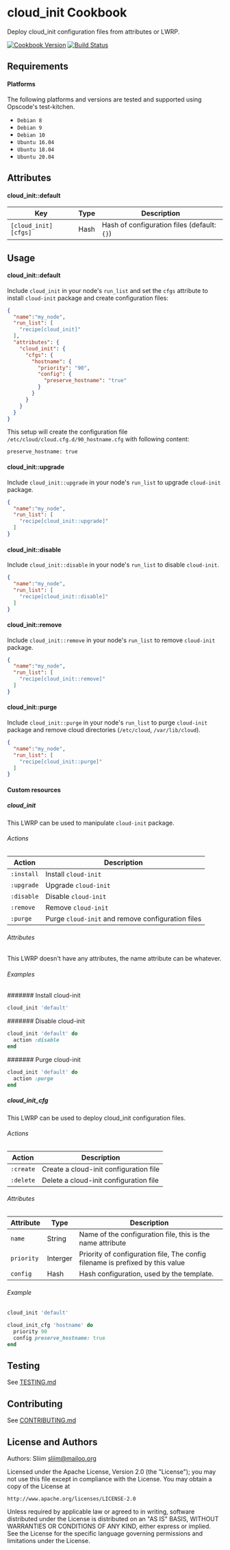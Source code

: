 cloud_init Cookbook
===================

Deploy cloud_init configuration files from attributes or LWRP.

[![Cookbook Version](https://img.shields.io/cookbook/v/cloud_init.svg)](https://community.opscode.com/cookbooks/cloud_init) [![Build Status](https://travis-ci.org/Numergy/cloud-init-cookbook.svg?branch=master)](https://travis-ci.org/Numergy/cloud-init-cookbook) 

Requirements
------------

#### Platforms
The following platforms and versions are tested and supported using Opscode's test-kitchen.
- `Debian 8`
- `Debian 9`
- `Debian 10`
- `Ubuntu 16.04`
- `Ubuntu 18.04`
- `Ubuntu 20.04`

Attributes
----------
#### cloud_init::default

|  Key                 | Type |  Description                                |
| -------------------- | ---- | ------------------------------------------- |
| `[cloud_init][cfgs]` | Hash | Hash of configuration files (default: `{}`) |

Usage
-----
#### cloud_init::default
Include `cloud_init` in your node's `run_list` and set the `cfgs` attribute to install `cloud-init` package and create configuration files:

```json
{
  "name":"my_node",
  "run_list": [
    "recipe[cloud_init]"
  ],
  "attributes": {
    "cloud_init": {
      "cfgs": {
        "hostname": {
          "priority": "90",
          "config": {
            "preserve_hostname": "true"
          }
        }
      }
    }
  }
}
```

This setup will create the configuration file `/etc/cloud/cloud.cfg.d/90_hostname.cfg` with following content:
```
preserve_hostname: true
```

#### cloud_init::upgrade
Include `cloud_init::upgrade` in your node's `run_list` to upgrade `cloud-init` package.

```json
{
  "name":"my_node",
  "run_list": [
    "recipe[cloud_init::upgrade]"
  ]
}
```

#### cloud_init::disable
Include `cloud_init::disable` in your node's `run_list` to disable `cloud-init`.

```json
{
  "name":"my_node",
  "run_list": [
    "recipe[cloud_init::disable]"
  ]
}
```

#### cloud_init::remove
Include `cloud_init::remove` in your node's `run_list` to remove `cloud-init` package.

```json
{
  "name":"my_node",
  "run_list": [
    "recipe[cloud_init::remove]"
  ]
}
```

#### cloud_init::purge
Include `cloud_init::purge` in your node's `run_list` to purge `cloud-init` package and remove cloud directories (`/etc/cloud`, `/var/lib/cloud`).

```json
{
  "name":"my_node",
  "run_list": [
    "recipe[cloud_init::purge]"
  ]
}
```

#### Custom resources

##### cloud_init
This LWRP can be used to manipulate `cloud-init` package.

###### Actions
| Action     | Description                                       |
| ---------  | ------------------------------------------------- |
| `:install` | Install `cloud-init`                              |
| `:upgrade` | Upgrade `cloud-init`                              |
| `:disable` | Disable `cloud-init`                              |
| `:remove`  | Remove `cloud-init`                               |
| `:purge`   | Purge `cloud-init` and remove configuration files |


###### Attributes
This LWRP doesn't have any attributes, the name attribute can be whatever.

###### Examples
####### Install cloud-init
```ruby
cloud_init 'default'
```

####### Disable cloud-init
```ruby
cloud_init 'default' do
  action :disable
end
```

####### Purge cloud-init
```ruby
cloud_init 'default' do
  action :purge
end
```

##### cloud_init_cfg
This LWRP can be used to deploy cloud_init configuration files.

###### Actions
|  Action   |  Description                           |
| --------- | -------------------------------------- |
| `:create` | Create a cloud-init configuration file |
| `:delete` | Delete a cloud-init configuration file |

###### Attributes
| Attribute  |  Type    |  Description                                                                  |
| ---------- | -------- | ----------------------------------------------------------------------------- |
| `name`     | String   | Name of the configuration file, this is the name attribute                    |
| `priority` | Interger | Priority of configuration file, The config filename is prefixed by this value |
| `config`   | Hash     | Hash configuration, used by the template.                                 |


###### Example
```ruby
cloud_init 'default'

cloud_init_cfg 'hostname' do
  priority 90
  config preserve_hostname: true
end
```

Testing
-------
See [TESTING.md](TESTING.md)

Contributing
------------
See [CONTRIBUTING.md](CONTRIBUTING.md)

License and Authors
-------------------
Authors: Sliim <sliim@mailoo.org> 

Licensed under the Apache License, Version 2.0 (the "License"); you may not use this file except in compliance with the License. You may obtain a copy of the License at

    http://www.apache.org/licenses/LICENSE-2.0

Unless required by applicable law or agreed to in writing, software distributed under the License is distributed on an "AS IS" BASIS, WITHOUT WARRANTIES OR CONDITIONS OF ANY KIND, either express or implied. See the License for the specific language governing permissions and limitations under the License.
